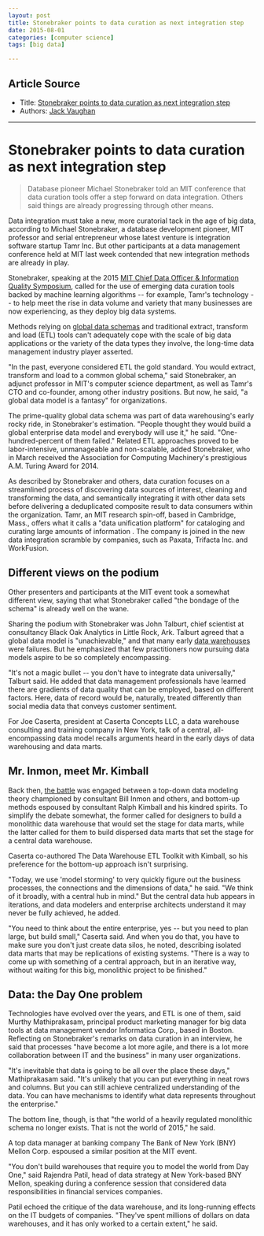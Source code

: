 ```yaml
---
layout: post
title: Stonebraker points to data curation as next integration step
date: 2015-08-01
categories: [computer science]
tags: [big data]

---
```


## Article Source
* Title: [Stonebraker points to data curation as next integration step](http://searchdatamanagement.techtarget.com/news/4500250976/Stonebraker-points-to-data-curation-as-next-integration-step?__scoop_post=40f24480-38c5-11e5-efc2-00221934899c&__scoop_topic=2632592#__scoop_post=40f24480-38c5-11e5-efc2-00221934899c&__scoop_topic=2632592)
* Authors: [Jack Vaughan](http://www.techtarget.com/contributor/Jack-Vaughan)

---


# Stonebraker points to data curation as next integration step

> Database pioneer Michael Stonebraker told an MIT conference that data curation tools offer a step forward on data integration. Others said things are already progressing through other means.

Data integration must take a new, more curatorial tack in the age of big data, according to Michael Stonebraker, a database development pioneer, MIT professor and serial entrepreneur whose latest venture is integration software startup Tamr Inc. But other participants at a data management conference held at MIT last week contended that new integration methods are already in play.

Stonebraker, speaking at the 2015 [MIT Chief Data Officer & Information Quality Symposium](http://www.mitcdoiq.org/), called for the use of emerging data curation tools backed by machine learning algorithms -- for example, Tamr's technology -- to help meet the rise in data volume and variety that many businesses are now experiencing, as they deploy big data systems.

Methods relying on [global data schemas](http://searchdatamanagement.techtarget.com/tutorial/MDM-design-MDM-deployment-options-and-MDM-hierarchy) and traditional extract, transform and load (ETL) tools can't adequately cope with the scale of big data applications or the variety of the data types they involve, the long-time data management industry player asserted.

"In the past, everyone considered ETL the gold standard. You would extract, transform and load to a common global schema," said Stonebraker, an adjunct professor in MIT's computer science department, as well as Tamr's CTO and co-founder, among other industry positions. But now, he said, "a global data model is a fantasy" for organizations.

The prime-quality global data schema was part of data warehousing's early rocky ride, in Stonebraker's estimation. "People thought they would build a global enterprise data model and everybody will use it," he said. "One-hundred-percent of them failed." Related ETL approaches proved to be labor-intensive, unmanageable and non-scalable, added Stonebraker, who in March received the Association for Computing Machinery's prestigious A.M. Turing Award for 2014.

As described by Stonebraker and others, data curation focuses on a streamlined process of discovering data sources of interest, cleaning and transforming the data, and semantically integrating it with other data sets before delivering a deduplicated composite result to data consumers within the organization. Tamr, an MIT research spin-off, based in Cambridge, Mass., offers what it calls a "data unification platform" for cataloging and curating large amounts of information . The company is joined in the new data integration scramble by companies, such as Paxata, Trifacta Inc. and WorkFusion.


## Different views on the podium

Other presenters and participants at the MIT event took a somewhat different view, saying that what Stonebraker called "the bondage of the schema" is already well on the wane.

Sharing the podium with Stonebraker was John Talburt, chief scientist at consultancy Black Oak Analytics in Little Rock, Ark. Talburt agreed that a global data model is "unachievable," and that many early [data warehouses](http://searchdatamanagement.techtarget.com/ehandbook/Data-warehouse-systems-learn-new-tricks-to-stay-relevant) were failures. But he emphasized that few practitioners now pursuing data models aspire to be so completely encompassing.

"It's not a magic bullet -- you don't have to integrate data universally," Talburt said. He added that data management professionals have learned there are gradients of data quality that can be employed, based on different factors. Here, data of record would be, naturally, treated differently than social media data that conveys customer sentiment.

For Joe Caserta, president at Caserta Concepts LLC, a data warehouse consulting and training company in New York, talk of a central, all-encompassing data model recalls arguments heard in the early days of data warehousing and data marts.

## Mr. Inmon, meet Mr. Kimball

Back then, [the battle](http://searchbusinessintelligence.techtarget.in/tip/Inmon-vs-Kimball-Which-approach-is-suitable-for-your-data-warehouse) was engaged between a top-down data modeling theory championed by consultant Bill Inmon and others, and bottom-up methods espoused by consultant Ralph Kimball and his kindred spirits. To simplify the debate somewhat, the former called for designers to build a monolithic data warehouse that would set the stage for data marts, while the latter called for them to build dispersed data marts that set the stage for a central data warehouse.

Caserta co-authored The Data Warehouse ETL Toolkit with Kimball, so his preference for the bottom-up approach isn't surprising.

"Today, we use 'model storming' to very quickly figure out the business processes, the connections and the dimensions of data," he said. "We think of it broadly, with a central hub in mind." But the central data hub appears in iterations, and data modelers and enterprise architects understand it may never be fully achieved, he added.

"You need to think about the entire enterprise, yes -- but you need to plan large, but build small," Caserta said. And when you do that, you have to make sure you don't just create data silos, he noted, describing isolated data marts that may be replications of existing systems. "There is a way to come up with something of a central approach, but in an iterative way, without waiting for this big, monolithic project to be finished."

## Data: the Day One problem

Technologies have evolved over the years, and ETL is one of them, said Murthy Mathiprakasam, principal product marketing manager for big data tools at data management vendor Informatica Corp., based in Boston. Reflecting on Stonebraker's remarks on data curation in an interview, he said that processes "have become a lot more agile, and there is a lot more collaboration between IT and the business" in many user organizations.

"It's inevitable that data is going to be all over the place these days," Mathiprakasam said. "It's unlikely that you can put everything in neat rows and columns. But you can still achieve centralized understanding of the data. You can have mechanisms to identify what data represents throughout the enterprise."

The bottom line, though, is that "the world of a heavily regulated monolithic schema no longer exists. That is not the world of 2015," he said.

A top data manager at banking company The Bank of New York (BNY) Mellon Corp. espoused a similar position at the MIT event.

"You don't build warehouses that require you to model the world from Day One," said Rajendra Patil, head of data strategy at New York-based BNY Mellon, speaking during a conference session that considered data responsibilities in financial services companies.

Patil echoed the critique of the data warehouse, and its long-running effects on the IT budgets of companies. "They've spent millions of dollars on data warehouses, and it has only worked to a certain extent," he said.



